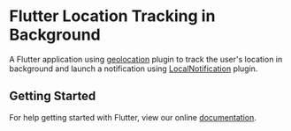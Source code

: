 # Flutter Location Tracking in Background

A Flutter application using [geolocation]("https://pub.dev/packages/geolocation") plugin to track the user's location in background and launch a notification using [LocalNotification]("https://pub.dev/packages/local_notifications") plugin.

## Getting Started

For help getting started with Flutter, view our online
[documentation](http://flutter.io/).
